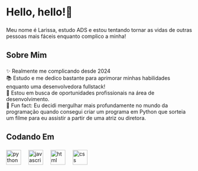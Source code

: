 <h1 align="left">Hello, hello!👋</h1>

###

<p align="left">Meu nome é Larissa, estudo ADS e estou tentando tornar as vidas de outras pessoas mais fáceis enquanto complico a minha!</p>

###

<h2 align="left">Sobre Mim</h2>

###

<p align="left">✨ Realmente me complicando desde 2024<br>📚 Estudo e me dedico bastante para aprimorar minhas habilidades enquanto uma desenvolvedora fullstack!<br>🎯 Estou em busca de oportunidades profissionais na área de desenvolvimento.<br>🎲 Fun fact: Eu decidi mergulhar mais profundamente no mundo da programação quando consegui criar um programa em Python que sorteia um filme para eu assistir a partir de uma atriz ou diretora.</p>

###

<h2 align="left">Codando Em</h2>

###

<div align="left">
  <img src="https://cdn.jsdelivr.net/gh/devicons/devicon/icons/python/python-original.svg" height="40" alt="python logo"  />
  <img width="12" />
  <img src="https://cdn.jsdelivr.net/gh/devicons/devicon/icons/javascript/javascript-original.svg" height="40" alt="javascript logo"  />
  <img width="12" />
  <img src="https://icongr.am/devicon/html5-original.svg?size=128&color=currentColor" height="40" alt="html logo"  />
  <img width="12" />
  <img src="https://icongr.am/devicon/css3-original.svg?size=128&color=currentColor" height="40" alt="css logo"  />
  <img width="12" />
</div>

###
</div>

###
